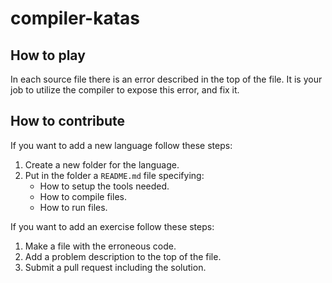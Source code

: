 # compiler-katas

## How to play
In each source file there is an error described in the top of the file. It is your job to utilize the compiler to expose this error, and fix it.

## How to contribute
If you want to add a new language follow these steps:
1. Create a new folder for the language.
2. Put in the folder a `README.md` file specifying:
   * How to setup the tools needed. 
   * How to compile files.
   * How to run files.

If you want to add an exercise follow these steps:
1. Make a file with the erroneous code.
2. Add a problem description to the top of the file.
3. Submit a pull request including the solution.

